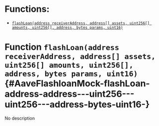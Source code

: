 

# Functions:
- [`flashLoan(address receiverAddress, address[] assets, uint256[] amounts, uint256[], address, bytes params, uint16)`](#AaveFlashloanMock-flashLoan-address-address---uint256---uint256---address-bytes-uint16-)



# Function `flashLoan(address receiverAddress, address[] assets, uint256[] amounts, uint256[], address, bytes params, uint16)` {#AaveFlashloanMock-flashLoan-address-address---uint256---uint256---address-bytes-uint16-}
No description




